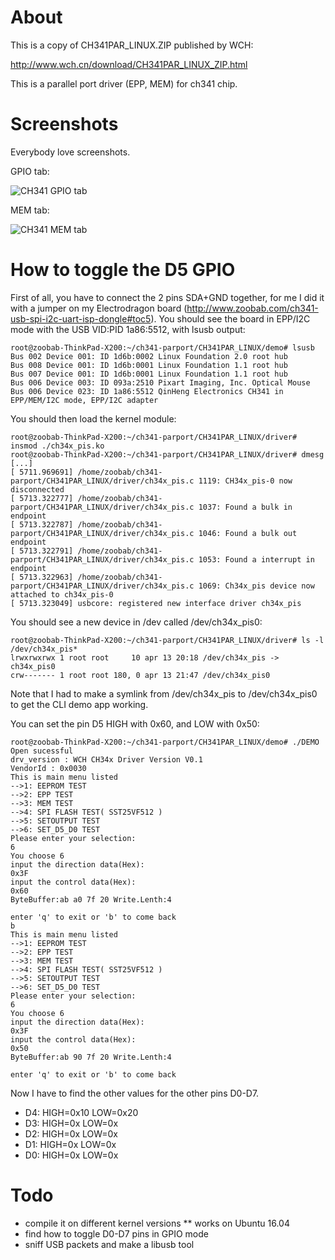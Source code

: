 About
=====

This is a copy of CH341PAR_LINUX.ZIP published by WCH:

http://www.wch.cn/download/CH341PAR_LINUX_ZIP.html

This is a parallel port driver (EPP, MEM) for ch341 chip.

Screenshots
===========

Everybody love screenshots.

GPIO tab:

![CH341 GPIO tab](https://raw.githubusercontent.com/zoobab/ch341-parport/master/ch341-gpio.png)

MEM tab:

![CH341 MEM tab](https://raw.githubusercontent.com/zoobab/ch341-parport/master/ch341-parport-mem.png)

How to toggle the D5 GPIO
=========================

First of all, you have to connect the 2 pins SDA+GND together, for me I did it with a jumper on my Electrodragon board (http://www.zoobab.com/ch341-usb-spi-i2c-uart-isp-dongle#toc5). You should see the board in EPP/I2C mode with the USB VID:PID 1a86:5512, with lsusb output:

```
root@zoobab-ThinkPad-X200:~/ch341-parport/CH341PAR_LINUX/demo# lsusb 
Bus 002 Device 001: ID 1d6b:0002 Linux Foundation 2.0 root hub
Bus 008 Device 001: ID 1d6b:0001 Linux Foundation 1.1 root hub
Bus 007 Device 001: ID 1d6b:0001 Linux Foundation 1.1 root hub
Bus 006 Device 003: ID 093a:2510 Pixart Imaging, Inc. Optical Mouse
Bus 006 Device 023: ID 1a86:5512 QinHeng Electronics CH341 in EPP/MEM/I2C mode, EPP/I2C adapter
```

You should then load the kernel module:
```
root@zoobab-ThinkPad-X200:~/ch341-parport/CH341PAR_LINUX/driver# insmod ./ch34x_pis.ko
root@zoobab-ThinkPad-X200:~/ch341-parport/CH341PAR_LINUX/driver# dmesg
[...]
[ 5711.969691] /home/zoobab/ch341-parport/CH341PAR_LINUX/driver/ch34x_pis.c 1119: CH34x_pis-0 now disconnected
[ 5713.322777] /home/zoobab/ch341-parport/CH341PAR_LINUX/driver/ch34x_pis.c 1037: Found a bulk in endpoint
[ 5713.322787] /home/zoobab/ch341-parport/CH341PAR_LINUX/driver/ch34x_pis.c 1046: Found a bulk out endpoint
[ 5713.322791] /home/zoobab/ch341-parport/CH341PAR_LINUX/driver/ch34x_pis.c 1053: Found a interrupt in endpoint
[ 5713.322963] /home/zoobab/ch341-parport/CH341PAR_LINUX/driver/ch34x_pis.c 1069: Ch34x_pis device now attached to ch34x_pis-0
[ 5713.323049] usbcore: registered new interface driver ch34x_pis
```

You should see a new device in /dev called /dev/ch34x_pis0:
```
root@zoobab-ThinkPad-X200:~/ch341-parport/CH341PAR_LINUX/driver# ls -l /dev/ch34x_pis*
lrwxrwxrwx 1 root root     10 apr 13 20:18 /dev/ch34x_pis -> ch34x_pis0
crw------- 1 root root 180, 0 apr 13 21:47 /dev/ch34x_pis0
```
Note that I had to make a symlink from /dev/ch34x_pis to /dev/ch34x_pis0 to get the CLI demo app working.

You can set the pin D5 HIGH with 0x60, and LOW with 0x50:
```
root@zoobab-ThinkPad-X200:~/ch341-parport/CH341PAR_LINUX/demo# ./DEMO
Open sucessful
drv_version : WCH CH34x Driver Version V0.1
VendorId : 0x0030
This is main menu listed
-->1: EEPROM TEST
-->2: EPP TEST
-->3: MEM TEST
-->4: SPI FLASH TEST( SST25VF512 )
-->5: SETOUTPUT TEST
-->6: SET_D5_D0 TEST
Please enter your selection:
6
You choose 6 
input the direction data(Hex):
0x3F
input the control data(Hex):
0x60
ByteBuffer:ab a0 7f 20 Write.Lenth:4 

enter 'q' to exit or 'b' to come back
b
This is main menu listed
-->1: EEPROM TEST
-->2: EPP TEST
-->3: MEM TEST
-->4: SPI FLASH TEST( SST25VF512 )
-->5: SETOUTPUT TEST
-->6: SET_D5_D0 TEST
Please enter your selection:
6
You choose 6 
input the direction data(Hex):
0x3F
input the control data(Hex):
0x50
ByteBuffer:ab 90 7f 20 Write.Lenth:4 

enter 'q' to exit or 'b' to come back
```

Now I have to find the other values for the other pins D0-D7.

* D4: HIGH=0x10 LOW=0x20
* D3: HIGH=0x   LOW=0x
* D2: HIGH=0x   LOW=0x
* D1: HIGH=0x   LOW=0x
* D0: HIGH=0x   LOW=0x

Todo
====

* compile it on different kernel versions
** works on Ubuntu 16.04
* find how to toggle D0-D7 pins in GPIO mode
* sniff USB packets and make a libusb tool

